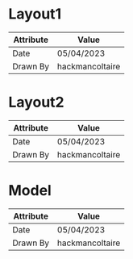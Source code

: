 # Layout1
| Attribute | Value |
| ---  | ---     |
| Date | 05/04/2023 |
| Drawn By | hackmancoltaire |
# Layout2
| Attribute | Value |
| ---  | ---     |
| Date | 05/04/2023 |
| Drawn By | hackmancoltaire |
# Model
| Attribute | Value |
| ---  | ---     |
| Date | 05/04/2023 |
| Drawn By | hackmancoltaire |
